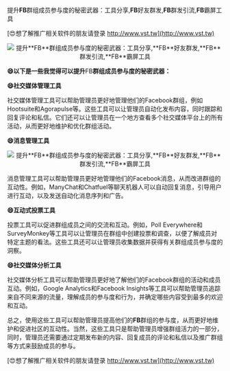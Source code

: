 提升**FB**群组成员参与度的秘密武器：工具分享,**FB**好友群发,**FB**群发引流,**FB**霸屏工具

[😍想了解推广相关软件的朋友请登录 http://www.vst.tw](http://www.vst.tw)

 <center><img src="https://vst.tw/MP4/tuiguang/png/3.png" alt="提升**FB**群组成员参与度的秘密武器：工具分享,**FB**好友群发,**FB**群发引流,**FB**霸屏工具"></center>

**😄以下是一些我觉得可以提升**FB**群组成员参与度的秘密武器：**

**😄社交媒体管理工具**

社交媒体管理工具可以帮助管理员更好地管理他们的Facebook群组，例如Hootsuite和Agorapulse等。这些工具可以让管理员自动化发布内容，同时跟踪和回复评论和私信。它们还可以让管理员在一个地方查看多个社交媒体平台上的所有活动，从而更好地维护和优化群组活动。

**😄消息管理工具**

 <center><img src="https://vst.tw/MP4/tuiguang/png/1.png" alt="提升**FB**群组成员参与度的秘密武器：工具分享,**FB**好友群发,**FB**群发引流,**FB**霸屏工具"></center>

消息管理工具可以帮助管理员更好地管理他们的Facebook消息，从而改进群组的互动性。例如，ManyChat和Chatfuel等聊天机器人可以自动回复消息，引导用户进行互动，以及发送自动化消息序列和广告。

**😄互动式投票工具**

投票工具可以促进群组成员之间的交流和互动。例如，Poll Everywhere和SurveyMonkey等工具可以让管理员在群组中创建投票和调查，以便了解成员对特定主题的看法。这些工具还可以让管理员收集数据并获得有关群组成员参与度的洞察。

**😄社交媒体分析工具**

社交媒体分析工具可以帮助管理员更好地了解他们的Facebook群组的活动和成员互动。例如，Google Analytics和Facebook Insights等工具可以帮助管理员追踪来自不同来源的流量，理解成员的参与度和行为，并确定哪些内容受到最多的欢迎和互动。

总之，使用这些工具可以帮助管理员提高他们的**FB**群组的参与度，从而更好地维护和促进社区的互动性。当然，这些工具只是帮助管理员增强群组活力的一部分，同时，管理员还需要通过定期发布新的内容、回复成员的评论和私信以及推广群组等方式来鼓励成员的参与。

[😍想了解推广相关软件的朋友请登录 http://www.vst.tw](http://www.vst.tw)



